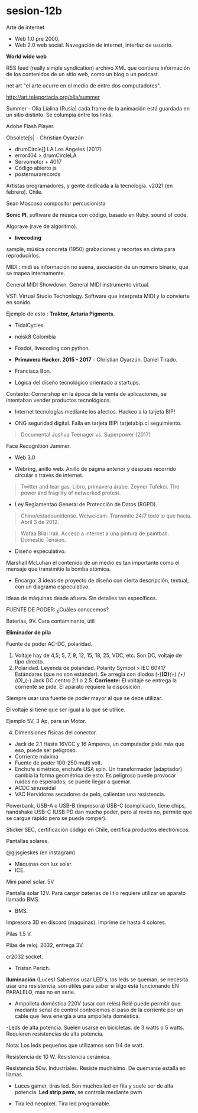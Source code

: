 # sesion-12b
Arte de internet
*  Web 1.0 pre 2000,
*  Web 2.0 web social. Navegación de internet, interfaz de usuario.

**World wide web**

RSS feed (really simple syndication) archivo XML que contiene información de los contenidos de un sitio web, como un blog o un podcast.

net art "el arte ocurre en el medio de entre dos computadores".

http://art.teleportacia.org/olla/summer

Summer - Olia Lialina (Rusia) cada frame de la animación está guardada en un sitio distinto. Se columpia entre los links.

Adobe Flash Player.

Obsolete[s] -  Christian Oyarzún

-  drumCircle[] LA Los Ángeles (2017)
-  error404 >  drumCircleLA
-  Servomotor + 4017
-  Código abierto js
-  posternurarecords

Artistas programadores, y gente dedicada a la tecnología. v2021 (en febrero). Chile.

Sean Moscoso compositor percusionista

**Sonic PI**, software de música con código, basado en Ruby. sound of code.

Algorave (rave de algoritmo).

-  **livecoding**

sample, música concreta (1950) grabaciones y recortes en cinta para reproducirlos.

MIDI :  midi es información no suena, asociación de un número binario, que se mapea internamente.

General MIDI Showdown. General MIDI instrumento virtual.

VST: Virtual Studio Techonlogy. Software que interpreta MIDI y lo convierte en sonido.

Ejemplo de esto :  **Traktor, Arturia Pigments.**

-  TidalCycles.

-  noisk8 Colombia

-  Foxdot, livecoding con python.

-  **Primavera Hacker. 2015 - 2017** - Christian Oyarzún. Daniel Tirado.

-  Francisca Bon.

-  Lógica del diseño tecnológico orientado a startups.

Contexto: Cornershop en la época de la venta de aplicaciones, se intentaban vender productos tecnológicos.

-  Internet tecnologías mediante los afectos. Hackeo a la tarjeta BIP!

-  ONG seguridad digital. Falla en tarjeta BIP! tarjetabip.cl seguimiento.

>  Documental Joshua Teenager vs. Superpower (2017)

Face Recognition Jammer.

-  Web 3.0

-  Webring, anillo web. Anillo de página anterior y después recorrido circular a través de internet.

>  Twitter and tear gas. Libro, primavera árabe. Zeyner Tufekci. The power and fragility of networked protest.

-  Ley Reglamentao General de Protección de Datos (RGPD).

>  Chino/estadounidense. Weiweicam. Transmite 24/7 todo lo que hacía. Abril 3 de 2012.

>  Wafaa Bilai Irak. Acceso a internet a una pintura de paintball. Domestic Tension.

-  Diseño especulativo.

Marshall McLuhan el contenido de un medio es tan importante como el mensaje que transimitió la bomba atómica.

-  Encargo: 3 ideas de proyecto de diseño con cierta descripción, textual, con un diagrama especulativo.

Ideas de máquinas desde afuera. Sin detalles tan específicos.

FUENTE DE PODER: ¿Cuáles conocemos?

Baterías, 9V. Cara contaminante, útil

**Eliminador de pila**

Fuente de poder AC-DC, polaridad.

1.  Voltaje hay de 4,5; 5, 7, 9, 12, 15, 18, 25, VDC, etc. Son DC, voltaje de tipo directo.
2.  Polaridad. Leyenda de polaridad. Polarity Symbol >  IEC 60417
Estándares (que no son estándar). Se arregla con diodos (-)__(O)___(+) (+)__(O)__(-)
Jack DC centro 2.1 o 2.5.
**Corriente:** El voltaje se entrega la corriente se pide. El aparato requiere la disposición.

Siempre usar una fuente de poder mayor al que se debe utilizar.

El voltaje si tiene que ser igual a la que se utilice.

Ejemplo 5V, 3 Ap, para un Motor.

4.  Dimensiones físicas del conector.
-  Jack de 2.1 Hasta 16VCC y 16 Amperes, un computador pide más que eso, puede ser peligroso.
-  Corriente máxima
-  Fuente de poder 100-250 multi volt.
-  Enchufe simétrico, enchufe USA spin. Un transformador (adaptador) cambia la forma geométrica de esto. Es peligroso puede provocar ruidos no esperados, se puede llegar a quemar.
-  ACDC sinusoidal
-  VAC Hervidores secadores de pelo, calientan una resistencia.

Powerbank, USB-A o USB-B (impresora) USB-C (complicado, tiene chips, handshake USB-C (USB PD dan mucho poder, pero al revés no, permite que se cargue rápido pero se puede romper).

Sticker SEC, certificación código en Chile, certifica productos electrónicos.

Pantallas solares.

@gijsgieskes (en instagram)

-  Máquinas con luz solar.
-  ICE.

Mini panel solar. 5V

Pantalla solar 12V. Para cargar baterías de litio requiere utilizar un aparato llamado BMS.

-  BMS.

Impresora 3D en discord (máquinas). Imprime de hasta 4 colores.

Pilas 1.5 V.

Pilas de reloj. 2032, entrega 3V.

cr2032 socket.

-  Tristan Perich.

**Iluminación**  (Luces) Sabemos usar LED's, los leds se queman, se necesita usar una resistencia, son útiles para saber si algo está funcionando EN PARALELO, mas no en serie.

-  Ampolleta doméstica 220V (usar con relés)
Relé puede permitir que mediante señal de control controlemos el paso de la corriente por un cable que lleva energía a una ampolleta doméstica.

-Leds de alta potencia. Suelen usarse en bicicletas. de 3 watts o 5 watts. Requieren resistencias de alta potencia.

Nota:  Los leds pequeños que utilizamos son 1/4 de watt.

Resistencia de 10 W. Resistencia cerámica.

Resistencia 50w. Industriales. Resiste muchísimo. De quemarse estalla en llamas.

-  Luces gamer, tiras led. Son muchos led en fila y suele ser de alta potencia.  **Led strip pwm**, se controla mediante pwm

-  Tira led neopixel. Tira led programable.
